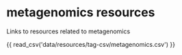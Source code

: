 # metagenomics resources

Links to resources related to metagenomics

{{ read_csv('data/resources/tag-csv/metagenomics.csv') }}